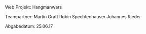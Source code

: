 Web Projekt: Hangmanwars

Teampartner:
Martin Gratt
Robin Spechtenhauser
Johannes Rieder


Abgabedatum: 25.06.17